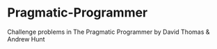 # Pragmatic-Programmer
Challenge problems in The Pragmatic Programmer by David Thomas &amp; Andrew Hunt
